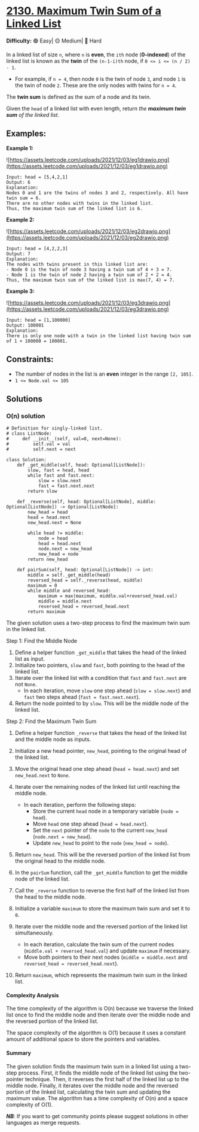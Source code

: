 # [2130. Maximum Twin Sum of a Linked List](https://leetcode.com/problems/maximum-twin-sum-of-a-linked-list/)

**Difficulty:** :green_circle: Easy| :yellow_circle: Medium| :red_circle: Hard

In a linked list of size `n`, where `n` is **even**, the `ith` node (**0-indexed**) of the linked list is known as the **twin** of the `(n-1-i)th` node, if `0 <= i <= (n / 2) - 1`.

- For example, if `n = 4`, then node `0` is the twin of node `3`, and node `1` is the twin of node `2`. These are the only nodes with twins for `n = 4`.

The **twin sum** is defined as the sum of a node and its twin.

Given the `head` of a linked list with even length, return *the **maximum twin sum** of the linked list*.

## Examples:

**Example 1:**

![https://assets.leetcode.com/uploads/2021/12/03/eg1drawio.png](https://assets.leetcode.com/uploads/2021/12/03/eg1drawio.png)

```
Input: head = [5,4,2,1]
Output: 6
Explanation:
Nodes 0 and 1 are the twins of nodes 3 and 2, respectively. All have twin sum = 6.
There are no other nodes with twins in the linked list.
Thus, the maximum twin sum of the linked list is 6.

```

**Example 2:**

![https://assets.leetcode.com/uploads/2021/12/03/eg2drawio.png](https://assets.leetcode.com/uploads/2021/12/03/eg2drawio.png)

```
Input: head = [4,2,2,3]
Output: 7
Explanation:
The nodes with twins present in this linked list are:
- Node 0 is the twin of node 3 having a twin sum of 4 + 3 = 7.
- Node 1 is the twin of node 2 having a twin sum of 2 + 2 = 4.
Thus, the maximum twin sum of the linked list is max(7, 4) = 7.

```

**Example 3:**

![https://assets.leetcode.com/uploads/2021/12/03/eg3drawio.png](https://assets.leetcode.com/uploads/2021/12/03/eg3drawio.png)

```
Input: head = [1,100000]
Output: 100001
Explanation:
There is only one node with a twin in the linked list having twin sum of 1 + 100000 = 100001.

```

## Constraints:

- The number of nodes in the list is an **even** integer in the range `[2, 105]`.
- `1 <= Node.val <= 105`

## Solutions

### O(n) solution 

```python3
# Definition for singly-linked list.
# class ListNode:
#     def __init__(self, val=0, next=None):
#         self.val = val
#         self.next = next

class Solution:
    def _get_middle(self, head: Optional[ListNode]):
        slow, fast = head, head
        while fast and fast.next:
            slow = slow.next
            fast = fast.next.next
        return slow

    def _reverse(self, head: Optional[ListNode], middle: Optional[ListNode]) -> Optional[ListNode]:
        new_head = head
        head = head.next
        new_head.next = None

        while head != middle:
            node = head
            head = head.next
            node.next = new_head
            new_head = node
        return new_head

    def pairSum(self, head: Optional[ListNode]) -> int:
        middle = self._get_middle(head)
        reversed_head = self._reverse(head, middle)
        maximum = 0
        while middle and reversed_head:
            maximum = max(maximum, middle.val+reversed_head.val)
            middle = middle.next 
            reversed_head = reversed_head.next
        return maximum
```

The given solution uses a two-step process to find the maximum twin sum in the linked list.

Step 1: Find the Middle Node
1. Define a helper function `_get_middle` that takes the head of the linked list as input.
2. Initialize two pointers, `slow` and `fast`, both pointing to the head of the linked list.
3. Iterate over the linked list with a condition that `fast` and `fast.next` are not `None`.
   - In each iteration, move `slow` one step ahead (`slow = slow.next`) and `fast` two steps ahead (`fast = fast.next.next`).
4. Return the node pointed to by `slow`. This will be the middle node of the linked list.

Step 2: Find the Maximum Twin Sum
1. Define a helper function `_reverse` that takes the head of the linked list and the middle node as inputs.
2. Initialize a new head pointer, `new_head`, pointing to the original head of the linked list.
3. Move the original head one step ahead (`head = head.next`) and set `new_head.next` to `None`.
4. Iterate over the remaining nodes of the linked list until reaching the middle node.
   - In each iteration, perform the following steps:
     - Store the current `head` node in a temporary variable (`node = head`).
     - Move `head` one step ahead (`head = head.next`).
     - Set the `next` pointer of the `node` to the current `new_head` (`node.next = new_head`).
     - Update `new_head` to point to the `node` (`new_head = node`).
5. Return `new_head`. This will be the reversed portion of the linked list from the original head to the middle node.

3. In the `pairSum` function, call the `_get_middle` function to get the middle node of the linked list.
4. Call the `_reverse` function to reverse the first half of the linked list from the head to the middle node.
5. Initialize a variable `maximum` to store the maximum twin sum and set it to `0`.
6. Iterate over the middle node and the reversed portion of the linked list simultaneously.
   - In each iteration, calculate the twin sum of the current nodes (`middle.val + reversed_head.val`) and update `maximum` if necessary.
   - Move both pointers to their next nodes (`middle = middle.next` and `reversed_head = reversed_head.next`).
7. Return `maximum`, which represents the maximum twin sum in the linked list.

#### Complexity Analysis

The time complexity of the algorithm is O(n) because we traverse the linked list once to find the middle node and then iterate over the middle node and the reversed portion of the linked list.

The space complexity of the algorithm is O(1) because it uses a constant amount of additional space to store the pointers and variables.

#### Summary

The given solution finds the maximum twin sum in a linked list using a two-step process. First, it finds the middle node of the linked list using the two-pointer technique. Then, it reverses the first half of the linked list up to the middle node. Finally, it iterates over the middle node and the reversed portion of the linked list, calculating the twin sum and updating the maximum value. The algorithm has a time complexity of O(n) and a space complexity of O(1).

***NB***: If you want to get community points please suggest solutions in other languages as merge requests.
